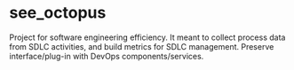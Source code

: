# see_octopus
Project for software engineering efficiency. 
It meant to collect process data from SDLC activities, and build metrics for SDLC management.
Preserve interface/plug-in with DevOps components/services.

